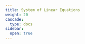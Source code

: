 ```yaml
---
title: System of Linear Equations
weight: 20
cascade:
  type: docs
sidebar:
  open: true
---
```


<div style="text-align: justify;">

</div>
